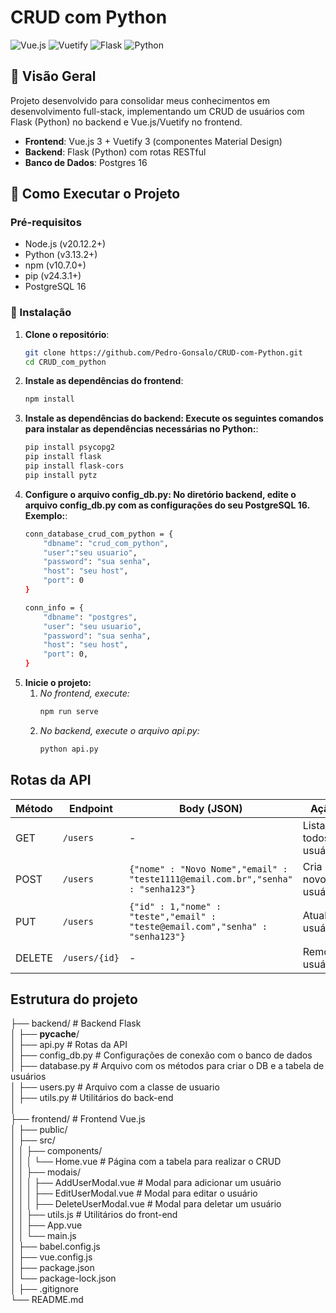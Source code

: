 # CRUD com Python

![Vue.js](https://img.shields.io/badge/Vue.js-3.x-4FC08D?logo=vuedotjs)
![Vuetify](https://img.shields.io/badge/Vuetify-3.x-1867C0?logo=vuetify)
![Flask](https://img.shields.io/badge/Flask-2.x-000000?logo=flask)
![Python](https://img.shields.io/badge/Python-3.x-3776AB?logo=python)

## 📌 Visão Geral

Projeto desenvolvido para consolidar meus conhecimentos em desenvolvimento full-stack, implementando um CRUD de usuários com Flask (Python) no backend e Vue.js/Vuetify no frontend.
- **Frontend**: Vue.js 3 + Vuetify 3 (componentes Material Design)
- **Backend**: Flask (Python) com rotas RESTful
- **Banco de Dados**: Postgres 16

## 🚀 Como Executar o Projeto

### Pré-requisitos
- Node.js (v20.12.2+)
- Python (v3.13.2+)
- npm (v10.7.0+)
- pip (v24.3.1+)
- PostgreSQL 16

### 🔧 Instalação

1. **Clone o repositório**:
    ```bash
    git clone https://github.com/Pedro-Gonsalo/CRUD-com-Python.git
    cd CRUD_com_python

2. **Instale as dependências do frontend**:
    ```bash
    npm install

3. **Instale as dependências do backend: Execute os seguintes comandos para instalar as dependências necessárias no Python:**:
    ```bash
    pip install psycopg2
    pip install flask
    pip install flask-cors
    pip install pytz

4. **Configure o arquivo config_db.py: No diretório backend, edite o arquivo config_db.py com as configurações do seu PostgreSQL 16. Exemplo:**:
    ```bash
    conn_database_crud_com_python = {
        "dbname": "crud_com_python",
        "user":"seu usuario",
        "password": "sua senha",
        "host": "seu host",
        "port": 0
    }

    conn_info = {
        "dbname": "postgres",
        "user": "seu usuario",
        "password": "sua senha",
        "host": "seu host",
        "port": 0, 
    }

5. **Inicie o projeto:**
    1. *No frontend, execute:*
        ```bash
        npm run serve
    
    2. *No backend, execute o arquivo api.py:*
        ```bash
        python api.py

## Rotas da API

| Método | Endpoint       | Body (JSON)           | Ação                     |
|--------|----------------|-----------------------|--------------------------|
| GET    | `/users`       | -                     | Lista todos usuários     |
| POST   | `/users`       | `{"nome" : "Novo Nome","email" : "teste1111@email.com.br","senha" : "senha123"}`  | Cria novo usuário        |
| PUT    | `/users`      | `{"id" : 1,"nome" : "teste","email" : "teste@email.com","senha" : "senha123"}`  | Atualiza usuário         |
| DELETE | `/users/{id}`  | -                     | Remove usuário           |

## Estrutura do projeto
├── backend/                  # Backend Flask<br>
│   ├── __pycache__/<br>
│   ├── api.py                # Rotas da API<br>
│   ├── config_db.py          # Configurações de conexão com o banco de dados<br>
│   ├── database.py           # Arquivo com os métodos para criar o DB e a tabela de usuários <br>
│   ├── users.py              # Arquivo com a classe de usuario<br>
│   ├── utils.py              # Utilitários do back-end<br>
│<br>
├── frontend/                 # Frontend Vue.js<br>
│   ├── public/<br>
│   ├── src/<br>
│   │   ├── components/<br>
│   │   │   └── Home.vue # Página com a tabela para realizar o CRUD <br>
│   │   ├── modais/<br>
│   │   │   ├── AddUserModal.vue  # Modal para adicionar um usuário <br>
│   │   │   ├── EditUserModal.vue  # Modal para editar o usuário <br>
│   │   │   ├── DeleteUserModal.vue # Modal para deletar um usuário <br>
│   │   ├── utils.js # Utilitários do front-end<br>
│   │   ├── App.vue<br>
│   │   └── main.js<br>
│   ├── babel.config.js<br>
│   ├── vue.config.js<br>
│   ├── package.json<br>
│   └── package-lock.json<br>
│
├── .gitignore<br>
└── README.md<br>
